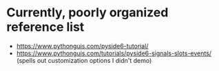 # Currently, poorly organized reference list

- https://www.pythonguis.com/pyside6-tutorial/
- https://www.pythonguis.com/tutorials/pyside6-signals-slots-events/ (spells out customization options I didn't demo)